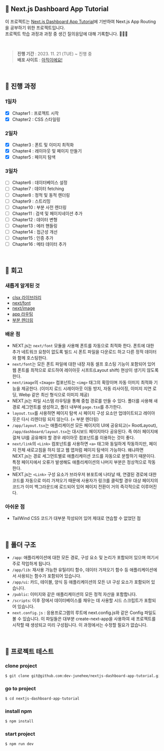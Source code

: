 ## 🖤 Next.js Dashboard App Tutorial

이 프로젝트는 [Next.js Dashboard App Tutorial](https://nextjs.org/learn/dashboard-app)에 기반하여 Next.js App Routing을 공부하기 위한 프로젝트입니다.<br />
프로젝트 학습 과정과 과정 중 생긴 질의응답에 대해 기록합니다. 👩🏻‍💻

<br />

> **진행 기간** : 2023. 11. 21 (TUE) ~ 진행 중<br />**배포 사이트** : [아직이에요!]()

<br />

## 🌷 진행 과정

### 1일차

- [x] Chapter1 : 프로젝트 시작
- [x] Chapter2 : CSS 스타일링

### 2일차

- [x] Chapter3 : 폰트 및 이미지 최적화
- [x] Chapter4 : 레이아웃 및 페이지 만들기
- [x] Chapter5 : 페이지 탐색

### 3일차

- [ ] Chapter6 : 데이터베이스 설정
- [ ] Chapter7 : 데이터 fetching
- [ ] Chapter8 : 정적 및 동적 렌더링
- [ ] Chapter9 : 스트리밍
- [ ] Chapter10 : 부분 사전 렌더링
- [ ] Chapter11 : 검색 및 페이지네이션 추가
- [ ] Chapter12 : 데이터 변형
- [ ] Chapter13 : 에러 핸들링
- [ ] Chapter14 : 접근성 개선
- [ ] Chapter15 : 인증 추가
- [ ] Chapter16 : 메타 데이터 추가

<br />

## 💬 회고

### 새롭게 알게된 것

- [clsx 라이브러리](https://github.com/lukeed/clsx)
- [next/font](https://nextjs.org/docs/pages/api-reference/components/font)
- [next/image](https://nextjs.org/docs/pages/api-reference/components/image)
- [app 라우팅](https://nextjs.org/docs/app/building-your-application/routing)
- [부분 렌더링](https://nextjs.org/docs/app/building-your-application/routing/linking-and-navigating#3-partial-rendering)

### 배운 점

- NEXT.js는 `next/font` 모듈을 사용해 폰트를 자동으로 최적화 한다. 폰트에 대한 추가 네트워크 요청이 없도록 빌드 시 폰트 파일을 다운로드 하고 다른 정적 데이터와 함께 호스팅한다.
- `next/font`는 모든 폰트 파일에 대한 내장 자동 셀프 호스팅 기능이 포함되어 있어 웹 폰트를 최적으로 로드하여 레이아웃 시프트(Layout shift) 현상이 생기지 않도록 한다.
- `next/image`의 `<Image>` 컴포넌트는 `<img>` 태그의 확장이며 자동 이미지 최적화 기능을 제공한다. (이미지 로드 시레이아웃 이동 방지, 자동 리사이징, 이미지 지연 로딩, Webp 같은 최신 형식으로 이미지 제공)
- NEXT.js는 파일 시스템 라우팅을 통해 중첩 경로를 만들 수 있다. 폴더를 사용해 새 경로 세그먼트를 생성하고, 폴더 내부에 `page.tsx`를 추가한다.
- `layout.tsx`를 사용하면 페이지 탐색 시 페이지 구성 요소만 업데이트되고 레이아웃은 다시 리렌더링 되지 않는다. (= 부분 렌더링)
- `/app/layout.tsx`는 애플리케이션 모든 페이지의 UI에 공유되고(= RootLayout), `/app/dashboard/layout.tsx`는 대시보드 페이지마다 공유된다. 즉 여러 페이지에 걸쳐 UI를 공유해야 할 경우 레이아웃 컴포넌트를 이용하는 것이 좋다.
- `next/link`의 `<Link>` 컴포넌트를 사용하면 `<a>` 태그와 동일하게 작동하지만, 페이지 전체 새로고침을 하지 않고 웹 앱처럼 페이지 탐색이 가능하다. 왜냐하면 NEXT.js는 경로 세그먼트별로 애플리케이션 코드를 자동으로 분할하기 때문이다. 특정 페이지에서 오류가 발생해도 애플리케이션의 나머지 부분은 정상적으로 작동한다.
- NEXT.js는 `<Link>` 구성 요소가 브라우저 뷰포트에 나타날 때, 연결된 경로에 대한 코드를 자동으로 미리 가져오기 때문에 사용자가 링크를 클릭할 경우 대상 페이지의 코드가 이미 백그라운드에 로드되어 있어 페이지 전환이 거의 즉각적으로 이루어진다.

### 아쉬운 점

- TailWind CSS 코드가 대부분 작성되어 있어 제대로 연습할 수 없었던 점

<br />

## 📂 폴더 구조

- `/app`: 애플리케이션에 대한 모든 경로, 구성 요소 및 논리가 포함되어 있으며 여기서 주로 작업하게 됩니다.
- `/app/lib`: 재사용 가능한 유틸리티 함수, 데이터 가져오기 함수 등 애플리케이션에서 사용되는 함수가 포함되어 있습니다.
- `/app/ui`: 카드, 테이블, 양식 등 애플리케이션의 모든 UI 구성 요소가 포함되어 있습니다.
- `/public`: 이미지와 같은 애플리케이션의 모든 정적 자산을 포함합니다.
- `/scripts`: 이후 장에서 데이터베이스를 채우는 데 사용할 시드 스크립트가 포함되어 있습니다.
- `next.config.js` : 응용프로그램의 루트에 next.config.js와 같은 Config 파일도 볼 수 있습니다. 이 파일들은 대부분 create-next-app을 사용하여 새 프로젝트를 시작할 때 생성되고 미리 구성됩니다. 이 과정에서는 수정할 필요가 없습니다.

<br />

## 👀 프로젝트 테스트

### clone project

```bash
$ git clone git@github.com:dev-junehee/nextjs-dashboard-app-tutorial.git
```

### go to project

```bash
$ cd nextjs-dashboard-app-tutorial
```

### install npm

```bash
$ npm install
```

### start project

```bash
$ npm run dev
```
